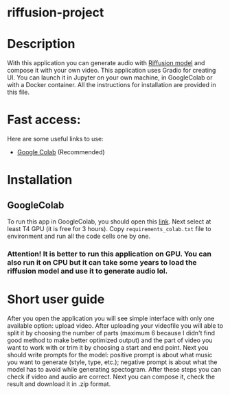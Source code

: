# riffusion-project

# Description
With this application you can generate audio with [Riffusion model](https://github.com/riffusion/riffusion) and compose it with your own video. This application uses Gradio for creating UI. You can launch it in Jupyter on your own machine, in GoogleColab or with a Docker container. All the instructions for installation are provided in this file.

# Fast access:
Here are some useful links to use:
- [Google Colab](https://colab.research.google.com/drive/1xrQ0ChXDzc6HmANvCAtClyONL_rOE73X?usp=sharing) (Recommended)

# Installation

## GoogleColab
To run this app in GoogleColab, you should open this [link](https://colab.research.google.com/drive/1xrQ0ChXDzc6HmANvCAtClyONL_rOE73X?usp=sharing). Next select at least T4 GPU (it is free for 3 hours). Copy `requirements_colab.txt` file to environment and run all the code cells one by one.

### Attention! It is better to run this application on GPU. You can also run it on CPU but it can take some years to load the riffusion model and use it to generate audio lol.

# Short user guide
After you open the application you will see simple interface with only one available option: upload video. After uploading your videofile you will able to split it by choosing the number of parts (maximum 6 because I didn't find good method to make better optimized output) and the part of video you want to work with or trim it by choosing a start and end point. Next you should write prompts for the model: positive prompt is about what music you want to generate (style, type, etc.); negative prompt is about what the model has to avoid while generating spectogram. After these steps you can check if video and audio are correct. Next you can compose it, check the result and download it in .zip format.